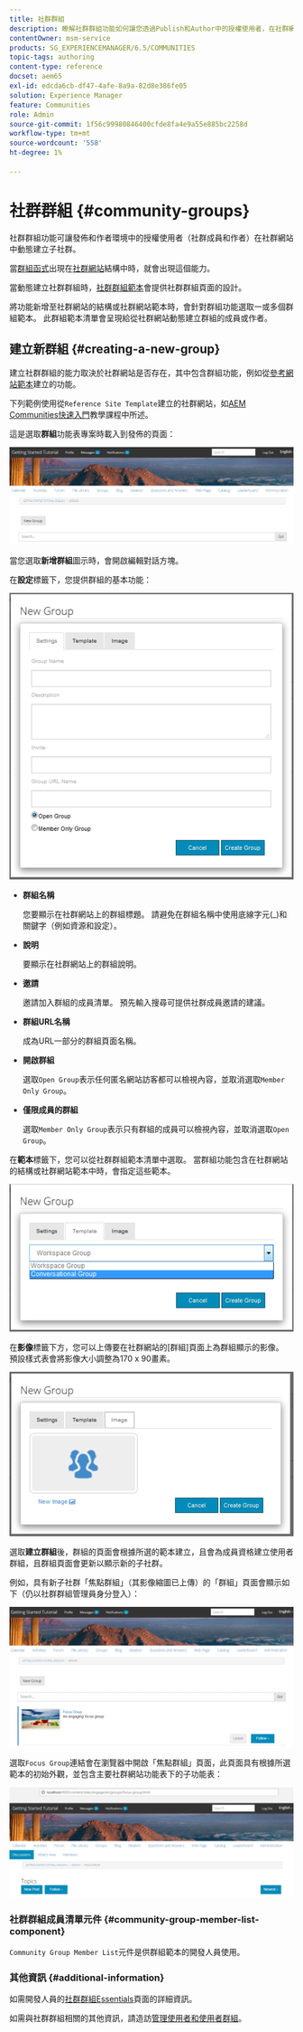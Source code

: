 ```yaml
---
title: 社群群組
description: 瞭解社群群組功能如何讓您透過Publish和Author中的授權使用者，在社群網站中以動態方式建立子社群。
contentOwner: msm-service
products: SG_EXPERIENCEMANAGER/6.5/COMMUNITIES
topic-tags: authoring
content-type: reference
docset: aem65
exl-id: edcda6cb-df47-4afe-8a9a-82d8e386fe05
solution: Experience Manager
feature: Communities
role: Admin
source-git-commit: 1f56c99980846400cfde8fa4e9a55e885bc2258d
workflow-type: tm+mt
source-wordcount: '558'
ht-degree: 1%

---
```


# 社群群組 {#community-groups}

社群群組功能可讓發佈和作者環境中的授權使用者（社群成員和作者）在社群網站中動態建立子社群。

當[群組函式](/help/communities/functions.md#groups-function)出現在[社群網站](/help/communities/sites-console.md)結構中時，就會出現這個能力。

當動態建立社群群組時，[社群群組範本](/help/communities/tools-groups.md)會提供社群群組頁面的設計。

將功能新增至社群網站的結構或社群網站範本時，會針對群組功能選取一或多個群組範本。 此群組範本清單會呈現給從社群網站動態建立群組的成員或作者。

## 建立新群組 {#creating-a-new-group}

建立社群群組的能力取決於社群網站是否存在，其中包含群組功能，例如從[參考網站範本](/help/communities/sites.md)建立的功能。

下列範例使用從`Reference Site Template`建立的社群網站，如[AEM Communities快速入門](/help/communities/getting-started.md)教學課程中所述。

這是選取&#x200B;**群組**&#x200B;功能表專案時載入到發佈的頁面：

![新群組](assets/new-group.png)

當您選取&#x200B;**新增群組**&#x200B;圖示時，會開啟編輯對話方塊。

在&#x200B;**設定**&#x200B;標籤下，您提供群組的基本功能：

![群組設定](assets/group-settings.png)

* **群組名稱**

  您要顯示在社群網站上的群組標題。 請避免在群組名稱中使用底線字元(_)和關鍵字（例如資源和設定）。

* **說明**

  要顯示在社群網站上的群組說明。

* **邀請**

  邀請加入群組的成員清單。 預先輸入搜尋可提供社群成員邀請的建議。

* **群組URL名稱**

  成為URL一部分的群組頁面名稱。

* **開啟群組**

  選取`Open Group`表示任何匿名網站訪客都可以檢視內容，並取消選取`Member Only Group`。

* **僅限成員的群組**

  選取`Member Only Group`表示只有群組的成員可以檢視內容，並取消選取`Open Group`。

在&#x200B;**範本**&#x200B;標籤下，您可以從社群群組範本清單中選取。 當群組功能包含在社群網站的結構或社群網站範本中時，會指定這些範本。

![群組範本](assets/group-template.png)

在&#x200B;**影像**&#x200B;標籤下方，您可以上傳要在社群網站的[群組]頁面上為群組顯示的影像。 預設樣式表會將影像大小調整為170 x 90畫素。

![群組影像](assets/group-image.png)

選取&#x200B;**建立群組**&#x200B;後，群組的頁面會根據所選的範本建立，且會為成員資格建立使用者群組，且群組頁面會更新以顯示新的子社群。

例如，具有新子社群「焦點群組」（其影像縮圖已上傳）的「群組」頁面會顯示如下（仍以社群群組管理員身分登入）：

![群組 — 頁面](assets/group-page.png)

選取`Focus Group`連結會在瀏覽器中開啟「焦點群組」頁面，此頁面具有根據所選範本的初始外觀，並包含主要社群網站功能表下的子功能表：

![open-group-page](assets/open-group-page.png)

### 社群群組成員清單元件 {#community-group-member-list-component}

`Community Group Member List`元件是供群組範本的開發人員使用。

### 其他資訊 {#additional-information}

如需開發人員的[社群群組Essentials](/help/communities/essentials-groups.md)頁面的詳細資訊。

如需與社群群組相關的其他資訊，請造訪[管理使用者和使用者群組](/help/communities/users.md)。
